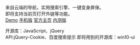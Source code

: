 来自云端的导航，实用搜索引擎、一键变身屏保。<br>
即将支持当前页打开外链等功能。<br>
<a href="http://sherryme.github.io/Desk/">Demo</a>
<a href="http://www.sherry.cf/daohang" target="_blank">手机版</a>
<a href="http://www.sherry.cf/desk">官方主页</a>
<a href="http://www.sherry.cf/desk2">内测版</a>
<br>

开源库：JavaScript、jQuery<br>
API:jQuery-Cookie、百度搜索提示
即将用到的开源库：win10-ui
